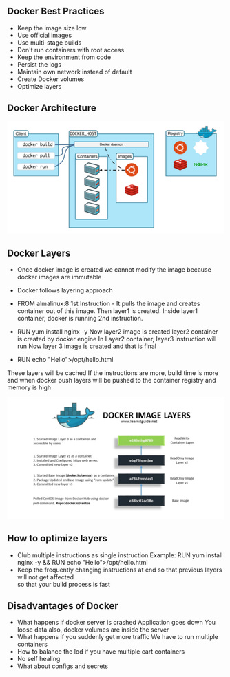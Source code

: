  Docker Best Practices
 ---------------------------
 - Keep the image size low
 - Use official images
 - Use multi-stage builds
 - Don't run containers with root access
 - Keep the environment from code
 - Persist the logs
 - Maintain own network instead of default
 - Create Docker volumes
 - Optimize layers

 Docker Architecture
 ----------------------
 ![alt text](image.png)

 Docker Layers
 -----------------
 - Once docker image is created we cannot modify the image because docker images are immutable
 - Docker follows layering approach

 - FROM almalinux:8
 1st Instruction - It pulls the image and creates container out of this image. Then layer1 is created.
 Inside layer1 container, docker is running 2nd instruction.
 - RUN yum install nginx -y
 Now layer2 image is created
 layer2 container is created by docker engine
 In Layer2 container, layer3 instruction will run
 Now layer 3 image is created and that is final
 - RUN echo "Hello">/opt/hello.html

 These layers will be cached
 If the instructions are more, build time is more and when docker push layers will be pushed to the container registry and memory is high

 ![alt text](image-1.png)

 How to optimize layers
 --------------------------
 - Club multiple instructions as single instruction
   Example: RUN yum install nginx -y && RUN echo "Hello">/opt/hello.html
 - Keep the frequently changing instructions at end so that previous layers will not get affected   
   so that your build process is fast

Disadvantages of Docker
------------------------
 - What happens if docker server is crashed
    Application goes down
    You loose data also, docker volumes are inside the server
 - What happens if you suddenly get more traffic
    We have to run multiple containers
 - How to balance the lod if you have multiple cart containers
 - No self healing
 - What about configs and secrets